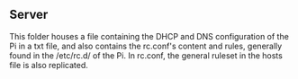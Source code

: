 ## Server

This folder houses a file containing the DHCP and DNS configuration of the Pi in a txt file, and also contains the rc.conf's content and rules, generally found in the /etc/rc.d/ of the Pi. In rc.conf, the general ruleset in the hosts file is also replicated.
